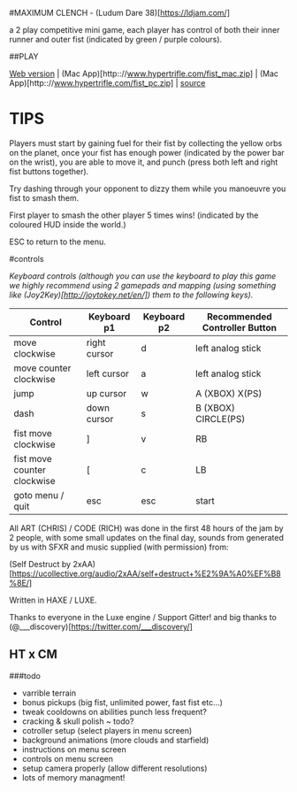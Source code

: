 #MAXIMUM CLENCH - (Ludum Dare 38)[https://ldjam.com/]

a 2 play competitive mini game, each player has control of both their inner runner and outer fist (indicated by green / purple colours).

##PLAY

[Web version](http:://www.hypertrifle.com/fist.html) | (Mac App)[http:://www.hypertrifle.com/fist_mac.zip] | (Mac App)[http:://www.hypertrifle.com/fist_pc.zip] | [source](https://github.com/hypertrifle/LD38)

# TIPS

Players must start by gaining fuel for their fist by collecting the yellow orbs on the planet, once your fist has enough power (indicated by the power bar on the wrist), you are able to move it, and punch (press both left and right fist buttons together).

Try dashing through your opponent to dizzy them while you manoeuvre you fist to smash them.

First player to smash the other player 5 times wins! (indicated by the coloured HUD inside the world.)

ESC to return to the menu.

#controls

*Keyboard controls (although you can use the keyboard to play this game we highly recommend using 2 gamepads and mapping (using something like (Joy2Key)[http://joytokey.net/en/]) them to the following keys).*

| Control                     | Keyboard p1  | Keyboard p2 | Recommended Controller Button |
|-----------------------------|--------------|-------------|-------------------------------|
| move clockwise              | right cursor | d           | left analog stick             |
| move counter clockwise      | left cursor  | a           | left analog stick             |
| jump                        | up cursor    | w           | A (XBOX) X(PS)                |
| dash                        | down cursor  | s           | B (XBOX) CIRCLE(PS)           |
| fist move clockwise         | ]            | v           | RB                            |
| fist move counter clockwise | [            | c           | LB                            |
| goto menu / quit | esc            | esc           | start                            |


All ART (CHRIS) / CODE (RICH) was done in the first 48 hours of the jam by 2 people, with some small updates on the final day, sounds from generated by us with SFXR and music supplied (with permission) from:

(Self Destruct by 2xAA)[https://ucollective.org/audio/2xAA/self+destruct+%E2%9A%A0%EF%B8%8E/]

Written in HAXE / LUXE.

Thanks to everyone in the Luxe engine / Support Gitter! and big thanks to (@___discovery)[https://twitter.com/___discovery/]

 

## HT x CM

###todo
- varrible terrain
- bonus pickups (big fist, unlimited power, fast fist etc...)
- tweak cooldowns on abilities punch less frequent?
- cracking & skull polish ~ todo?
- cotroller setup (select players in menu screen)
- background animations (more clouds and starfield) 
- instructions on menu screen
- controls on menu screen
- setup camera properly (allow different resolutions)
- lots of memory managment!



